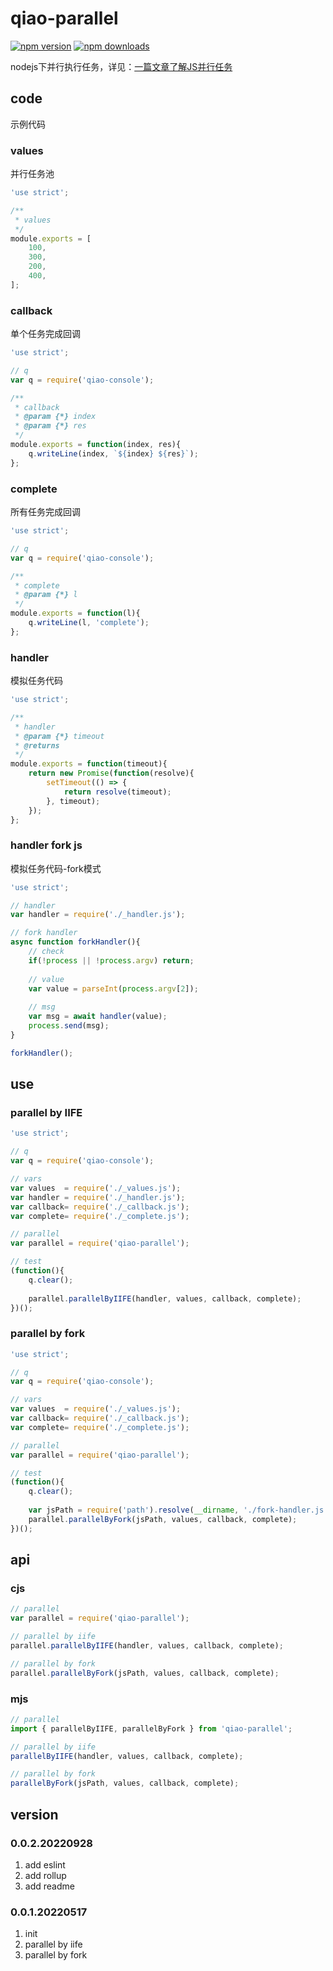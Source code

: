 # qiao-parallel

[![npm version](https://img.shields.io/npm/v/qiao-parallel.svg?style=flat-square)](https://www.npmjs.org/package/qiao-parallel)
[![npm downloads](https://img.shields.io/npm/dm/qiao-parallel.svg?style=flat-square)](https://npm-stat.com/charts.html?package=qiao-parallel)

nodejs下并行执行任务，详见：[一篇文章了解JS并行任务](https://blog.insistime.com/parallel)

## code

示例代码

### values

并行任务池

```javascript
'use strict';

/**
 * values
 */
module.exports = [
    100,
    300,
    200,
    400,
];
```

### callback

单个任务完成回调

```javascript
'use strict';

// q
var q = require('qiao-console');

/**
 * callback
 * @param {*} index 
 * @param {*} res 
 */
module.exports = function(index, res){
    q.writeLine(index, `${index} ${res}`);
};
```

### complete

所有任务完成回调

```javascript
'use strict';

// q
var q = require('qiao-console');

/**
 * complete
 * @param {*} l 
 */
module.exports = function(l){
    q.writeLine(l, 'complete');
};
```

### handler

模拟任务代码

```javascript
'use strict';

/**
 * handler
 * @param {*} timeout 
 * @returns 
 */
module.exports = function(timeout){
    return new Promise(function(resolve){
        setTimeout(() => {
            return resolve(timeout);
        }, timeout);
    });
};
```

### handler fork js

模拟任务代码-fork模式

```javascript
'use strict';

// handler
var handler = require('./_handler.js');

// fork handler
async function forkHandler(){
    // check
    if(!process || !process.argv) return;
	
    // value
    var value = parseInt(process.argv[2]);
	
    // msg
    var msg = await handler(value);
    process.send(msg);
}

forkHandler();
```

## use
### parallel by IIFE
```javascript
'use strict';

// q
var q = require('qiao-console');

// vars
var values  = require('./_values.js');
var handler = require('./_handler.js');
var callback= require('./_callback.js');
var complete= require('./_complete.js');

// parallel
var parallel = require('qiao-parallel');

// test
(function(){
    q.clear();
    
    parallel.parallelByIIFE(handler, values, callback, complete);
})();
```

### parallel by fork
```javascript
'use strict';

// q
var q = require('qiao-console');

// vars
var values  = require('./_values.js');
var callback= require('./_callback.js');
var complete= require('./_complete.js');

// parallel
var parallel = require('qiao-parallel');

// test
(function(){
    q.clear();
    
    var jsPath = require('path').resolve(__dirname, './fork-handler.js');
    parallel.parallelByFork(jsPath, values, callback, complete);
})();
```

## api
### cjs
```javascript
// parallel
var parallel = require('qiao-parallel');

// parallel by iife
parallel.parallelByIIFE(handler, values, callback, complete);

// parallel by fork
parallel.parallelByFork(jsPath, values, callback, complete);
```

### mjs
```javascript
// parallel
import { parallelByIIFE, parallelByFork } from 'qiao-parallel';

// parallel by iife
parallelByIIFE(handler, values, callback, complete);

// parallel by fork
parallelByFork(jsPath, values, callback, complete);
```

## version
### 0.0.2.20220928
1. add eslint
2. add rollup
3. add readme

### 0.0.1.20220517
1. init
2. parallel by iife
3. parallel by fork
